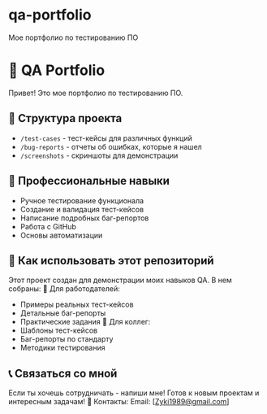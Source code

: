  # qa-portfolio
Mое портфолио по тестированию ПО
# 🧪 QA Portfolio

Привет! Это мое портфолио по тестированию ПО.

## 📁 Структура проекта
- `/test-cases` - тест-кейсы для различных функций
- `/bug-reports` - отчеты об ошибках, которые я нашел
- `/screenshots` - скриншоты для демонстрации

## 💼 Профессиональные навыки
- Ручное тестирование функционала
- Создание и валидация тест-кейсов
- Написание подробных баг-репортов
- Работа с GitHub
- Основы автоматизации

## 📝 Как использовать этот репозиторий
Этот проект создан для демонстрации моих навыков QA. В нем собраны:
🎯 Для работодателей:
- Примеры реальных тест-кейсов
- Детальные баг-репорты
- Практические задания
🎯 Для коллег:
- Шаблоны тест-кейсов
- Баг-репорты по стандарту
- Методики тестирования

## 📞 Связаться со мной
Если ты хочешь сотрудничать - напиши мне! Готов к новым проектам и интересным задачам!
💼 Контакты:
Email: [Zyki1989@gmail.com]
